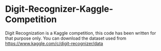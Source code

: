 # Digit-Recognizer-Kaggle-Competition
Digit Recognization is a Kaggle competition, this code has been written for that purpose only.
You can download the dataset used from https://www.kaggle.com/c/digit-recognizer/data
